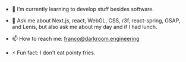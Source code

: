 - 🌱 I’m currently learning to develop stuff besides software.
- 💬 Ask me about Next.js, react, WebGL, CSS, r3f, react-spring, GSAP, and Lenis, but also ask me about my day and if I had lunch.
- 📫 How to reach me: franco@darkroom.engineering

- ⚡ Fun fact: I don't eat pointy fries.
